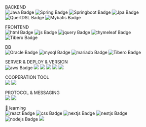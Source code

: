 BACKEND
<br>
<img src="https://img.shields.io/badge/Java-e75253?style=flat-square&amp;logo=Java&amp;logoColor=white" alt="Java Badge">
<img src="https://img.shields.io/badge/Spring-6D8B33F?style=flat-square&amp;logo=Spring&amp;logoColor=white" alt="Spring Badge">
<img src="https://img.shields.io/badge/springboot-6DB33F?style=flat-square&amp;logo=Springboot&amp;logoColor=white" alt="Springboot Badge">
<img src="https://img.shields.io/badge/Jpa-6DB33F?style=flat-square&amp;logo=Jpa&amp;logoColor=white" alt="Jpa Badge">
<img src="https://img.shields.io/badge/QuertDSL-1572B6?style=flat-square&amp;logo=QuertDSL&amp;logoColor=white" alt="QuertDSL Badge">
<img src="https://img.shields.io/badge/Mybatis-000000?style=flat-square&amp;logo=Mybatis&amp;logoColor=white" alt="Mybatis Badge">

FRONTEND
<br>
<img src="https://img.shields.io/badge/html5-E34F26?style=flat-square&amp;logo=html5&amp;logoColor=white" alt="html Badge">
<img src="https://img.shields.io/badge/javascript-F7DF1E?style=flat-square&amp;logo=javascript&amp;logoColor=white" alt="js Badge">
<img src="https://img.shields.io/badge/jquery-0769AD?style=flat-square&amp;logo=jquery&amp;logoColor=white" alt="jquery Badge">
<img src="https://img.shields.io/badge/thymeleaf-005F0F?style=flat-square&amp;logo=thymeleaf&amp;logoColor=white" alt="thymeleaf Badge">
<img src="https://img.shields.io/badge/jsp-4B4B77?style=flat-square&amp;logo=jsp&amp;logoColor=white" alt="Tibero Badge">

DB
<br>
<img src="https://img.shields.io/badge/oracle-F80000?style=flat-square&amp;logo=oracle&amp;logoColor=white" alt="Oracle Badge">
<img src="https://img.shields.io/badge/mysql-4479A1?style=flat-square&amp;logo=mysql&amp;logoColor=white" alt="mysql Badge">
<img src="https://img.shields.io/badge/mariadb-003545?style=flat-square&amp;logo=mariadb&amp;logoColor=white" alt="mariadb Badge">
<img src="https://img.shields.io/badge/Tibero-1E8CBE?style=flat-square&amp;logo=Tibero&amp;logoColor=white" alt="Tibero Badge">

SERVER & DEPLOY & VERSION
<br>
<img src="https://img.shields.io/badge/Amazon AWS-232F3E?style=flat-square&amp;logo=amazon aws&amp;logoColor=white" alt="aws Badge">
<img src="https://img.shields.io/badge/linux-FCC624?style=flat-square&amp;logo=linux&logoColor=black">
<img src="https://img.shields.io/badge/git-F05032?style=flat-square&amp;logo=git&logoColor=white">
<img src="https://img.shields.io/badge/gradle-02303A?style=flat-square&amp;logo=gradle&logoColor=white">
<img src="https://img.shields.io/badge/jenkins-D24939?style=flat-square&amp;logo=jenkins&logoColor=white">
<img src="https://img.shields.io/badge/docker-2496ED?style=flat-square&amp;logo=docker&logoColor=white">

COOPERATION TOOL
<br>
<img src="https://img.shields.io/badge/jira-0052CC?style=flat-square&amp;logo=jira&logoColor=white">
<img src="https://img.shields.io/badge/slack-4A154B?style=flat-square&amp;logo=slack&logoColor=white">

PROTOCOL & MESSAGING
<br>
<img src="https://img.shields.io/badge/apachekafka-231F20?style=flat-square&amp;logo=apachekafka&logoColor=white">
<img src="https://img.shields.io/badge/GRPC-000000?style=flat-square&amp;logo=GRPC&logoColor=white">


🌱 learning
<br>
<img src="https://img.shields.io/badge/react-61DAFB?style=flat-square&amp;logo=react&amp;logoColor=white" alt="react Badge">
<img src="https://img.shields.io/badge/css3-1572B6?style=flat-square&amp;logo=css3&amp;logoColor=white" alt="css Badge">
<img src="https://img.shields.io/badge/next.js-000000?style=flat-square&amp;logo=nextdotjs&amp;logoColor=white" alt="nextjs Badge">
<img src="https://img.shields.io/badge/nestjs-E0234E?style=flat-square&amp;logo=nestjs&amp;logoColor=white" alt="nestjs Badge">
<img src="https://img.shields.io/badge/node.js-5FA04E?style=flat-square&amp;logo=nodedotjs&amp;logoColor=white" alt="nodejs Badge">
<img src="https://img.shields.io/badge/express-000000?style=flat-square&amp;logo=express&logoColor=white">

